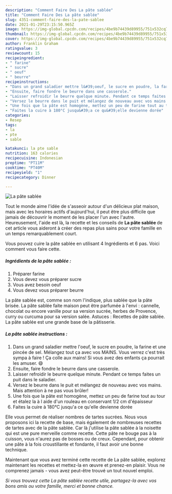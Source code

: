 ```yaml
---
description: "Comment Faire Des La pâte sablée"
title: "Comment Faire Des La pâte sablée"
slug: 4351-comment-faire-des-la-pate-sablee
date: 2021-01-29T23:15:50.965Z
image: https://img-global.cpcdn.com/recipes/4be9b74439d89955/751x532cq70/la-pate-sablee-photo-principale-de-la-recette.jpg
thumbnail: https://img-global.cpcdn.com/recipes/4be9b74439d89955/751x532cq70/la-pate-sablee-photo-principale-de-la-recette.jpg
cover: https://img-global.cpcdn.com/recipes/4be9b74439d89955/751x532cq70/la-pate-sablee-photo-principale-de-la-recette.jpg
author: Franklin Graham
ratingvalue: 3
reviewcount: 15
recipeingredient:
- " farine"
- " sucre"
- " oeuf"
- " beurre"
recipeinstructions:
- "Dans un grand saladier mettre l&#39;oeuf, le sucre en poudre, la farine et une pincée de sel. Mélangez tout ça avec vos MAINS. Vous verrez c&#39;est très sympa à faire ! Ça colle aux mains! Si vous avez des enfants ça pourrait les amuser. 😄"
- "Ensuite, faire fondre le beurre dans une casserole."
- "Laisser refroidir le beurre quelque minute. Pendant ce temps faites un puit dans le saladier."
- "Versez le beurre dans le puit et mélangez de nouveau avec vos mains. Mais attention à ne pas vous brûler!"
- "Une fois que la pâte est homogène, mettez un peu de farine tout au tour et étalez la à l aide d&#39;un rouleau en conservant 1/2 cm d&#39;épaisseur"
- "Faites la cuire à 180°C jusqu&#39;a ce qu&#39;elle devienne dorée"
categories:
- Resep
tags:
- la
- pte
- sable

katakunci: la pte sable 
nutrition: 163 calories
recipecuisine: Indonesian
preptime: "PT11M"
cooktime: "PT40M"
recipeyield: "1"
recipecategory: Dinner

---
```



![La pâte sablée](https://img-global.cpcdn.com/recipes/4be9b74439d89955/751x532cq70/la-pate-sablee-photo-principale-de-la-recette.jpg)

Tout le monde aime l'idée de s'asseoir autour d'un délicieux plat maison, mais avec les horaires actifs d'aujourd'hui, il peut être plus difficile que jamais de découvrir le moment de les placer l'un avec l'autre. Heureusement, l'aide est là, la recette et les conseils de <strong> La pâte sablée </strong> de cet article vous aideront à créer des repas plus sains pour votre famille en un temps remarquablement court.

<!--inarticleads1-->

Vous pouvez cuire la pâte sablée en utilisant 4 Ingrédients et 6 pas. Voici comment vous faire cette.

##### Ingrédients de la pâte sablée :

1. Préparer  farine
1. Vous devez vous préparer  sucre
1. Vous avez besoin  oeuf
1. Vous devez vous préparer  beurre


La pâte sablée est, comme son nom l&#39;indique, plus sablée que la pâte brisée. La pâte sablée faite maison peut être parfumée à l&#39;envi : cannelle, chocolat ou encore vanille pour sa version sucrée, herbes de Provence, curry ou curcuma pour sa version salée. Astuces : Recettes de pâte sablée. La pâte sablée est une grande base de la pâtisserie. 

<!--inarticleads2-->

##### La pâte sablée instructions :

1. Dans un grand saladier mettre l&#39;oeuf, le sucre en poudre, la farine et une pincée de sel. Mélangez tout ça avec vos MAINS. Vous verrez c&#39;est très sympa à faire ! Ça colle aux mains! Si vous avez des enfants ça pourrait les amuser. 😄
1. Ensuite, faire fondre le beurre dans une casserole.
1. Laisser refroidir le beurre quelque minute. Pendant ce temps faites un puit dans le saladier.
1. Versez le beurre dans le puit et mélangez de nouveau avec vos mains. Mais attention à ne pas vous brûler!
1. Une fois que la pâte est homogène, mettez un peu de farine tout au tour et étalez la à l aide d&#39;un rouleau en conservant 1/2 cm d&#39;épaisseur
1. Faites la cuire à 180°C jusqu&#39;a ce qu&#39;elle devienne dorée


Elle vous permet de réaliser nombres de tartes sucrées. Nous vous proposons ici la recette de base, mais également de nombreuses recettes de tartes avec de la pâte sablée. Car là j&#39;utilise la pâte sablée à la noisette qui est une pure merveille comme recette. Cette pâte ne bouge pas à la cuisson, vous n&#39;aurez pas de bosses ou de creux. Cependant, pour obtenir une pâte à la fois croustillante et fondante, il faut avoir une bonne technique. 

<!--inarticleads1-->

<p>
Maintenant que vous avez terminé cette recette de La pâte sablée, explorez maintenant les recettes et mettez-la en œuvre et prenez-en plaisir. Vous ne comprenez jamais - vous avez peut-être trouvé un tout nouvel emploi.
</p>

<p>
<i>Si vous trouvez cette La pâte sablée recette utile, partagez-la avec vos bons amis ou votre famille, merci et bonne chance.</i>
</p>
